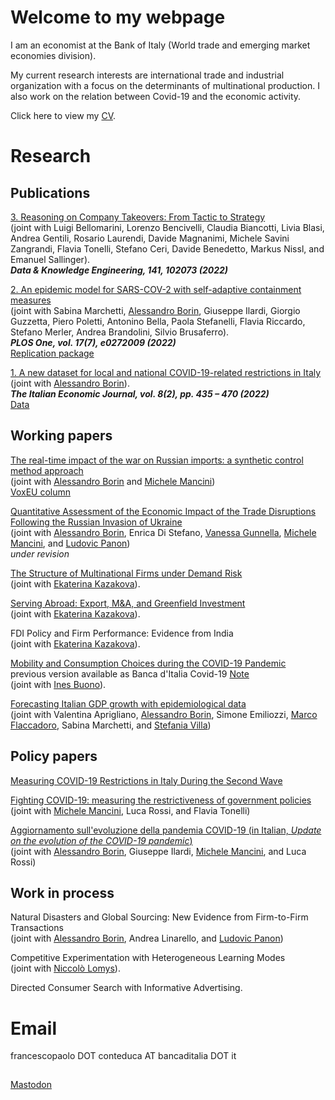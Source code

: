 # Welcome to my webpage

I am an economist at the Bank of Italy (World trade and emerging market economies division).

My current research interests are international trade and industrial organization with a focus on the determinants of multinational production. I also work on the relation between Covid-19 and the economic activity.

Click here to view my <a href="https://github.com/fpaoloconteduca/fpaoloconteduca.github.io/blob/main/CV.pdf" target ="_blank">CV</a>.

# Research

## Publications

<a href= "https://www.sciencedirect.com/science/article/abs/pii/S0169023X22000672">3. Reasoning on Company Takeovers: From Tactic to Strategy</a><br>(joint with Luigi Bellomarini, Lorenzo Bencivelli, Claudia Biancotti, Livia Blasi, Andrea Gentili, Rosario Laurendi, Davide Magnanimi, Michele Savini Zangrandi, Flavia Tonelli, Stefano Ceri, Davide Benedetto, Markus Nissl, and Emanuel Sallinger).<br><b><i>Data & Knowledge Engineering, 141, 102073 (2022)</i></b><br>

<a href = "https://doi.org/10.1371/journal.pone.0272009">2. An epidemic model for SARS-COV-2 with self-adaptive containment measures</a><br>(joint with Sabina Marchetti, <a href = "http://www.tradeconomics.com/borin">Alessandro Borin</a>, Giuseppe Ilardi, Giorgio Guzzetta, Piero Poletti, Antonino Bella, Paola Stefanelli, Flavia Riccardo, Stefano Merler, Andrea Brandolini, Silvio Brusaferro).<br>
<b><i>PLOS One, vol. 17(7), e0272009 (2022)</i></b><br>
<a href = "https://zenodo.org/record/6668605#.YrAbOoXP3IV">Replication package</a><br>

<a href = "https://doi.org/10.1007/s40797-022-00197-0">1. A new dataset for local and national COVID-19-related restrictions in Italy</a> (joint with <a href = "http://www.tradeconomics.com/borin">Alessandro Borin</a>). <br><b><i>The Italian Economic Journal, vol. 8(2), pp. 435 – 470 (2022)</i></b><br>
<a href = "https://www.dropbox.com/sh/s6j0eb12ipsomc4/AAAfAeoAJch9Nf8pBUlrfBNma?dl=0">Data</a>



## Working papers

<a href = "https://www.econstor.eu/handle/10419/266330">The real-time impact of the war on Russian imports: a synthetic control method approach</a><br>(joint with <a href = "http://www.tradeconomics.com/borin">Alessandro Borin</a> and <a href = "http://www.tradeconomics.com/mancini">Michele Mancini</a>)<br>
<a href = "https://cepr.org/voxeu/columns/impact-war-russian-imports-counterfactual-analysis">VoxEU column</a>

<a href = "https://www.bancaditalia.it/pubblicazioni/qef/2022-0700/QEF_700_22.pdf">Quantitative Assessment of the Economic Impact of the Trade Disruptions Following the Russian Invasion of Ukraine</a><br>(joint with <a href = "http://www.tradeconomics.com/borin">Alessandro Borin</a>, Enrica Di Stefano, <a href = "https://sites.google.com/site/vanessagunnella/">Vanessa Gunnella</a>, <a href = "http://www.tradeconomics.com/mancini">Michele Mancini</a>, and <a href = "https://sites.google.com/site/ludovicpanon/home">Ludovic Panon</a>)<br>
<i>under revision</i>   

<a href = "https://drive.google.com/file/d/12a7-yrnwIpMa19hrOaZMtwdSoxmmFGnP/view">The Structure of Multinational Firms under Demand Risk</a><br>(joint with <a href = "https://ekaterinakazakova.com/"> Ekaterina Kazakova</a>).

<a href = "https://drive.google.com/file/d/1rWhlbiC8pCSQvjzhEfCo6I7vKjZqfTow/view">Serving Abroad: Export, M&A, and Greenfield Investment</a><br>(joint with <a href = "https://ekaterinakazakova.com/"> Ekaterina Kazakova</a>).

FDI Policy and Firm Performance: Evidence from India<br>(joint with <a href = "https://ekaterinakazakova.com/"> Ekaterina Kazakova</a>).


<a href = "https://papers.ssrn.com/sol3/papers.cfm?abstract_id=3873765">Mobility and Consumption Choices during the COVID-19 Pandemic</a><br>
previous version available as Banca d'Italia Covid-19 <a href = "https://www.bancaditalia.it/pubblicazioni/note-covid-19/2020/Nota_Covid_Mobility_Before_Gvt_Restrictions_09112020.pdf">Note</a><br>(joint with <a href = "https://sites.google.com/site/inesbuono/home">Ines Buono</a>).

<a href = "https://www.bancaditalia.it/pubblicazioni/qef/2021-0664/index.html?com.dotmarketing.htmlpage.language=1">Forecasting Italian GDP growth with epidemiological data</a><br>(joint with Valentina Aprigliano, <a href = "http://www.tradeconomics.com/borin">Alessandro Borin</a>, Simone Emiliozzi, <a href = "https://sites.google.com/view/marcoflaccadoro/home">Marco Flaccadoro</a>, Sabina Marchetti, and <a href = "https://sites.google.com/site/stefaniavilla3">Stefania Villa</a>)



## Policy papers

<a href = "https://www.bancaditalia.it/pubblicazioni/note-covid-19/2021/mobility_restrictions_italy_second_wave.pdf">Measuring COVID-19 Restrictions in Italy During the Second Wave</a>

<!-- <a href = "https://www.sipotra.it/wp-content/uploads/2020/11/MOBILITY-BEFORE-GOVERNMENT-RESTRICTIONS-IN-THE-WAKE-OF-COVID-19.pdf">Mobility Before Government Restrictions in the Wake of COVID-19</a><br>(joint with <a href = "https://sites.google.com/site/inesbuono/home">Ines Buono</a>).-->

<a href = "https://www.bancaditalia.it/pubblicazioni/note-covid-19/2020/Nota_Lockdown_circolazione.pdf">Fighting COVID-19: measuring the restrictiveness of government policies</a><br>(joint with <a href = "http://www.tradeconomics.com/mancini">Michele Mancini</a>, Luca Rossi, and Flavia Tonelli)

<a href = "https://www.bancaditalia.it/pubblicazioni/note-covid-19/2020/Aggiornamento_evoluzione_pandemia_Covid_19-2020.07.20.pdf">Aggiornamento sull'evoluzione della pandemia COVID-19 (in Italian, <i>Update on the evolution of the COVID-19 pandemic</i>)</a><br>(joint with <a href = "http://www.tradeconomics.com/borin">Alessandro Borin</a>, Giuseppe Ilardi,  <a href = "http://www.tradeconomics.com/mancini">Michele Mancini</a>, and Luca Rossi)
 

## Work in process

Natural Disasters and Global Sourcing: New Evidence from Firm-to-Firm Transactions<br>
(joint with <a href = "http://www.tradeconomics.com/borin">Alessandro Borin</a>, Andrea Linarello, and <a href = "https://sites.google.com/site/ludovicpanon/home">Ludovic Panon</a>)

Competitive Experimentation with Heterogeneous Learning Modes<br>(joint with <a href = "https://niccololomys.com/">Niccolò Lomys</a>). 

Directed Consumer Search with Informative Advertising.

# Email

francescopaolo DOT conteduca AT bancaditalia DOT it

<a href="https://www.revolvermaps.com/?target=enlarge&amp;i=0zc0mexk33u"><img src="//ra.revolvermaps.com/h/m/a/0/ff0000/128/0/0zc0mexk33u.png" width="1" height="1" alt="Map" style="border:0;"></a>



<a rel="me" href="https://econtwitter.net/@fpconteduca">Mastodon</a>

